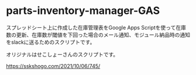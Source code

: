 # parts-inventory-manager-GAS

スプレッドシート上に作成した在庫管理表をGoogle Apps Scriptを使って在庫数の更新、在庫数が閾値を下回った場合のメール通知、モジュール納品時の通知をslackに送るためのスクリプトです。

オリジナルはせこしょーさんのスクリプトです。

https://sskshogo.com/2021/10/06/745/
